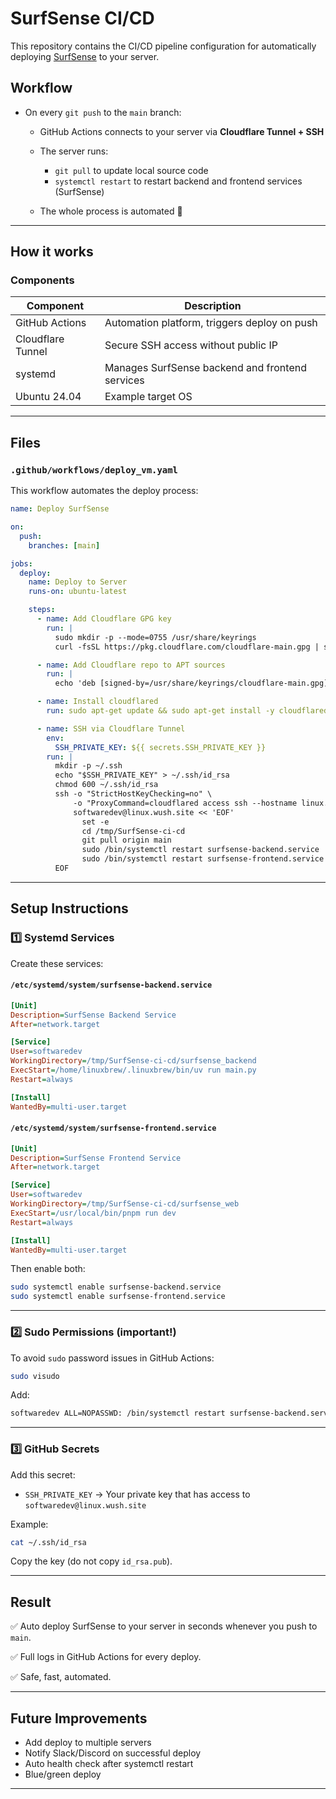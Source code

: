 # SurfSense CI/CD

This repository contains the CI/CD pipeline configuration for automatically deploying [SurfSense](https://github.com/MODSetter/SurfSense) to your server.

## Workflow

* On every `git push` to the `main` branch:

  * GitHub Actions connects to your server via **Cloudflare Tunnel + SSH**
  * The server runs:

    * `git pull` to update local source code
    * `systemctl restart` to restart backend and frontend services (SurfSense)
  * The whole process is automated 🚀

---

## How it works

### Components

| Component         | Description                                     |
| ----------------- | ----------------------------------------------- |
| GitHub Actions    | Automation platform, triggers deploy on push    |
| Cloudflare Tunnel | Secure SSH access without public IP             |
| systemd           | Manages SurfSense backend and frontend services |
| Ubuntu 24.04      | Example target OS                               |

---

## Files

### `.github/workflows/deploy_vm.yaml`

This workflow automates the deploy process:

```yaml
name: Deploy SurfSense

on:
  push:
    branches: [main]

jobs:
  deploy:
    name: Deploy to Server
    runs-on: ubuntu-latest

    steps:
      - name: Add Cloudflare GPG key
        run: |
          sudo mkdir -p --mode=0755 /usr/share/keyrings
          curl -fsSL https://pkg.cloudflare.com/cloudflare-main.gpg | sudo tee /usr/share/keyrings/cloudflare-main.gpg >/dev/null

      - name: Add Cloudflare repo to APT sources
        run: |
          echo 'deb [signed-by=/usr/share/keyrings/cloudflare-main.gpg] https://pkg.cloudflare.com/cloudflared any main' | sudo tee /etc/apt/sources.list.d/cloudflared.list

      - name: Install cloudflared
        run: sudo apt-get update && sudo apt-get install -y cloudflared

      - name: SSH via Cloudflare Tunnel
        env:
          SSH_PRIVATE_KEY: ${{ secrets.SSH_PRIVATE_KEY }}
        run: |
          mkdir -p ~/.ssh
          echo "$SSH_PRIVATE_KEY" > ~/.ssh/id_rsa
          chmod 600 ~/.ssh/id_rsa
          ssh -o "StrictHostKeyChecking=no" \
              -o "ProxyCommand=cloudflared access ssh --hostname linux.wush.site" \
              softwaredev@linux.wush.site << 'EOF'
                set -e
                cd /tmp/SurfSense-ci-cd
                git pull origin main
                sudo /bin/systemctl restart surfsense-backend.service
                sudo /bin/systemctl restart surfsense-frontend.service
          EOF
```

---

## Setup Instructions

### 1️⃣ Systemd Services

Create these services:

#### `/etc/systemd/system/surfsense-backend.service`

```ini
[Unit]
Description=SurfSense Backend Service
After=network.target

[Service]
User=softwaredev
WorkingDirectory=/tmp/SurfSense-ci-cd/surfsense_backend
ExecStart=/home/linuxbrew/.linuxbrew/bin/uv run main.py
Restart=always

[Install]
WantedBy=multi-user.target
```

#### `/etc/systemd/system/surfsense-frontend.service`

```ini
[Unit]
Description=SurfSense Frontend Service
After=network.target

[Service]
User=softwaredev
WorkingDirectory=/tmp/SurfSense-ci-cd/surfsense_web
ExecStart=/usr/local/bin/pnpm run dev
Restart=always

[Install]
WantedBy=multi-user.target
```

Then enable both:

```bash
sudo systemctl enable surfsense-backend.service
sudo systemctl enable surfsense-frontend.service
```

---

### 2️⃣ Sudo Permissions (important!)

To avoid `sudo` password issues in GitHub Actions:

```bash
sudo visudo
```

Add:

```bash
softwaredev ALL=NOPASSWD: /bin/systemctl restart surfsense-backend.service, /bin/systemctl restart surfsense-frontend.service
```

---

### 3️⃣ GitHub Secrets

Add this secret:

* `SSH_PRIVATE_KEY` → Your private key that has access to `softwaredev@linux.wush.site`

Example:

```bash
cat ~/.ssh/id_rsa
```

Copy the key (do not copy `id_rsa.pub`).

---

## Result

✅ Auto deploy SurfSense to your server in seconds whenever you push to `main`.

✅ Full logs in GitHub Actions for every deploy.

✅ Safe, fast, automated.

---

## Future Improvements

* Add deploy to multiple servers
* Notify Slack/Discord on successful deploy
* Auto health check after systemctl restart
* Blue/green deploy

---
